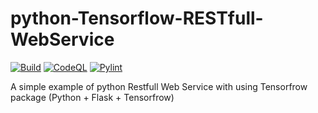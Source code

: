 # python-Tensorflow-RESTfull-WebService #
[![Build](https://github.com/pkrasnyuk/python-Tensorflow-RESTfull-WebService/actions/workflows/python-app.yml/badge.svg)](https://github.com/pkrasnyuk/python-Tensorflow-RESTfull-WebService/actions/workflows/python-app.yml)
[![CodeQL](https://github.com/pkrasnyuk/python-Tensorflow-RESTfull-WebService/actions/workflows/codeql.yml/badge.svg)](https://github.com/pkrasnyuk/python-Tensorflow-RESTfull-WebService/actions/workflows/codeql.yml)
[![Pylint](https://github.com/pkrasnyuk/python-Tensorflow-RESTfull-WebService/actions/workflows/pylint.yml/badge.svg)](https://github.com/pkrasnyuk/python-Tensorflow-RESTfull-WebService/actions/workflows/pylint.yml)

A simple example of python Restfull Web Service with using Tensorfrow package (Python + Flask + Tensorfrow)
